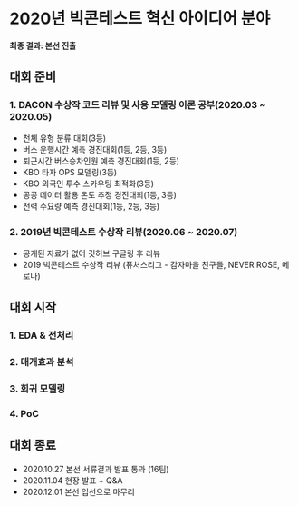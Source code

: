# 2020년 빅콘테스트 혁신 아이디어 분야

**최종 결과: 본선 진출**

## 대회 준비
### 1. DACON 수상작 코드 리뷰 및 사용 모델링 이론 공부(2020.03 ~ 2020.05)
* 천체 유형 분류 대회(3등)
* 버스 운행시간 예측 경진대회(1등, 2등, 3등)
* 퇴근시간 버스승차인원 예측 경진대회(1등, 2등)
* KBO 타자 OPS 모델링(3등)
* KBO 외국인 투수 스카우팅 최적화(3등)
* 공공 데이터 활용 온도 추정 경진대회(1등, 3등)
* 전력 수요량 예측 경진대회(1등, 2등, 3등)

### 2. 2019년 빅콘테스트 수상작 리뷰(2020.06 ~ 2020.07)
* 공개된 자료가 없어 깃허브 구글링 후 리뷰
* 2019 빅콘테스트 수상작 리뷰 (퓨처스리그 - 감자마을 친구들, NEVER ROSE, 메로나)

## 대회 시작
### 1. EDA & 전처리
### 2. 매개효과 분석
### 3. 회귀 모델링
### 4. PoC

## 대회 종료
* 2020.10.27 본선 서류결과 발표 통과 (16팀)
* 2020.11.04 현장 발표 + Q&A
* 2020.12.01 본선 입선으로 마무리
